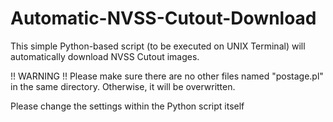 # Automatic-NVSS-Cutout-Download
This simple Python-based script (to be executed on UNIX Terminal) will automatically download NVSS Cutout images.

!! WARNING !!
Please make sure there are no other files named "postage.pl" in the same directory.
Otherwise, it will be overwritten.

Please change the settings within the Python script itself
